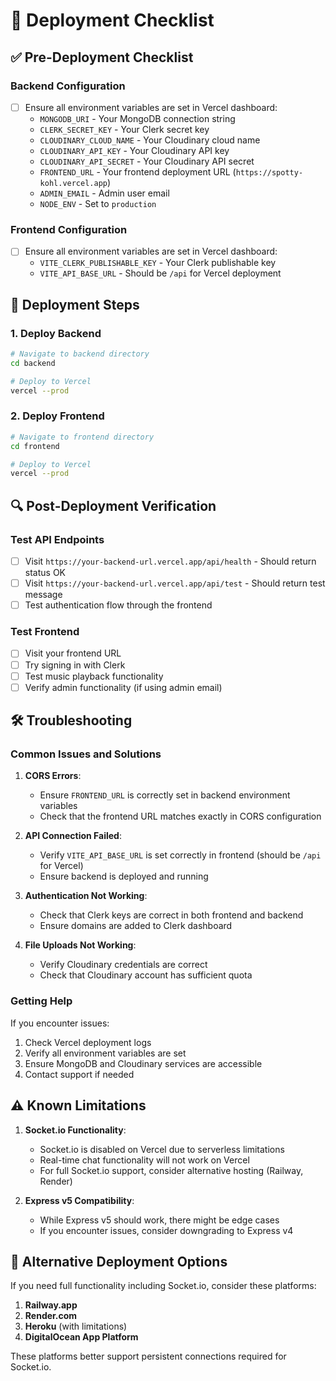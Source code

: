 # 🚀 Deployment Checklist

## ✅ Pre-Deployment Checklist

### Backend Configuration
- [ ] Ensure all environment variables are set in Vercel dashboard:
  - `MONGODB_URI` - Your MongoDB connection string
  - `CLERK_SECRET_KEY` - Your Clerk secret key
  - `CLOUDINARY_CLOUD_NAME` - Your Cloudinary cloud name
  - `CLOUDINARY_API_KEY` - Your Cloudinary API key
  - `CLOUDINARY_API_SECRET` - Your Cloudinary API secret
  - `FRONTEND_URL` - Your frontend deployment URL (`https://spotty-kohl.vercel.app`)
  - `ADMIN_EMAIL` - Admin user email
  - `NODE_ENV` - Set to `production`

### Frontend Configuration
- [ ] Ensure all environment variables are set in Vercel dashboard:
  - `VITE_CLERK_PUBLISHABLE_KEY` - Your Clerk publishable key
  - `VITE_API_BASE_URL` - Should be `/api` for Vercel deployment

## 🔧 Deployment Steps

### 1. Deploy Backend
```bash
# Navigate to backend directory
cd backend

# Deploy to Vercel
vercel --prod
```

### 2. Deploy Frontend
```bash
# Navigate to frontend directory
cd frontend

# Deploy to Vercel
vercel --prod
```

## 🔍 Post-Deployment Verification

### Test API Endpoints
- [ ] Visit `https://your-backend-url.vercel.app/api/health` - Should return status OK
- [ ] Visit `https://your-backend-url.vercel.app/api/test` - Should return test message
- [ ] Test authentication flow through the frontend

### Test Frontend
- [ ] Visit your frontend URL
- [ ] Try signing in with Clerk
- [ ] Test music playback functionality
- [ ] Verify admin functionality (if using admin email)

## 🛠️ Troubleshooting

### Common Issues and Solutions

1. **CORS Errors**:
   - Ensure `FRONTEND_URL` is correctly set in backend environment variables
   - Check that the frontend URL matches exactly in CORS configuration

2. **API Connection Failed**:
   - Verify `VITE_API_BASE_URL` is set correctly in frontend (should be `/api` for Vercel)
   - Ensure backend is deployed and running

3. **Authentication Not Working**:
   - Check that Clerk keys are correct in both frontend and backend
   - Ensure domains are added to Clerk dashboard

4. **File Uploads Not Working**:
   - Verify Cloudinary credentials are correct
   - Check that Cloudinary account has sufficient quota

### Getting Help
If you encounter issues:
1. Check Vercel deployment logs
2. Verify all environment variables are set
3. Ensure MongoDB and Cloudinary services are accessible
4. Contact support if needed

## ⚠️ Known Limitations

1. **Socket.io Functionality**:
   - Socket.io is disabled on Vercel due to serverless limitations
   - Real-time chat functionality will not work on Vercel
   - For full Socket.io support, consider alternative hosting (Railway, Render)

2. **Express v5 Compatibility**:
   - While Express v5 should work, there might be edge cases
   - If you encounter issues, consider downgrading to Express v4

## 🔄 Alternative Deployment Options

If you need full functionality including Socket.io, consider these platforms:
1. **Railway.app**
2. **Render.com**
3. **Heroku** (with limitations)
4. **DigitalOcean App Platform**

These platforms better support persistent connections required for Socket.io.